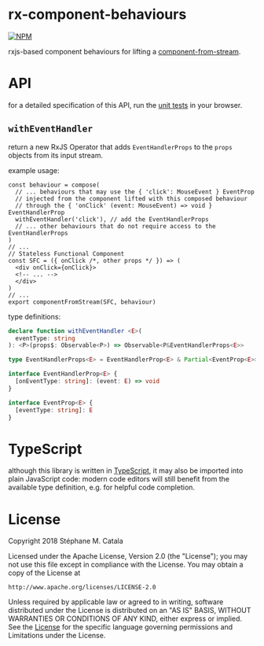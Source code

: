 # rx-component-behaviours
[![NPM](https://nodei.co/npm/rx-component-behaviours.png?compact=true)](https://nodei.co/npm/rx-component-behaviours/)

rxjs-based component behaviours for lifting a [component-from-stream](https://npmjs.com/package/component-from-stream/).

# API
for a detailed specification of this API,
run the [unit tests](https://cdn.rawgit.com/ZenyWay/rx-component-behaviours/v1.0.0/spec/web/index.html)
in your browser.

## `withEventHandler`
return a new RxJS Operator that adds `EventHandlerProps`
to the `props` objects from its input stream.

example usage:
```tsx
const behaviour = compose(
  // ... behaviours that may use the { 'click': MouseEvent } EventProp
  // injected from the component lifted with this composed behaviour
  // through the { 'onClick' (event: MouseEvent) => void } EventHandlerProp
  withEventHandler('click'), // add the EventHandlerProps
  // ... other behaviours that do not require access to the EventHandlerProps
)
// ...
// Stateless Functional Component
const SFC = ({ onClick /*, other props */ }) => (
  <div onClick={onClick}>
  <!-- ... -->
  </div>
)
// ...
export componentFromStream(SFC, behaviour)
```

type definitions:
```ts
declare function withEventHandler <E>(
  eventType: string
): <P>(props$: Observable<P>) => Observable<P&EventHandlerProps<E>>

type EventHandlerProps<E> = EventHandlerProp<E> & Partial<EventProp<E>>

interface EventHandlerProp<E> {
  [onEventType: string]: (event: E) => void
}

interface EventProp<E> {
  [eventType: string]: E
}
```

# TypeScript
although this library is written in [TypeScript](https://www.typescriptlang.org),
it may also be imported into plain JavaScript code:
modern code editors will still benefit from the available type definition,
e.g. for helpful code completion.

# License
Copyright 2018 Stéphane M. Catala

Licensed under the Apache License, Version 2.0 (the "License");
you may not use this file except in compliance with the License.
You may obtain a copy of the License at

    http://www.apache.org/licenses/LICENSE-2.0

Unless required by applicable law or agreed to in writing, software
distributed under the License is distributed on an "AS IS" BASIS,
WITHOUT WARRANTIES OR CONDITIONS OF ANY KIND, either express or implied.
See the [License](./LICENSE) for the specific language governing permissions and
Limitations under the License.
